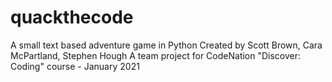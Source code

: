 # quackthecode
A small text based adventure game in Python
Created by Scott Brown, Cara McPartland, Stephen Hough
A team project for CodeNation "Discover: Coding" course - January 2021
